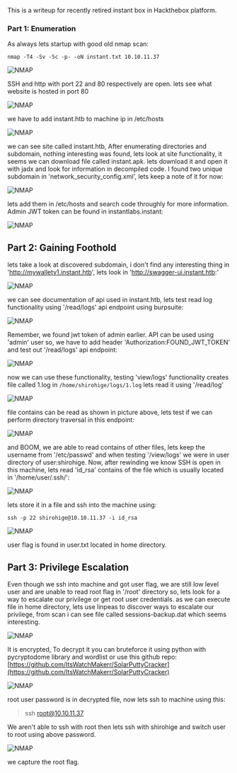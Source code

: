 This is a writeup for recently retired instant box in Hackthebox platform.

### Part 1: Enumeration

As always lets startup with good old nmap scan:

```
nmap -T4 -Sv -Sc -p- -oN instant.txt 10.10.11.37
```

![NMAP](/static/writeups/instant/1.png)

SSH and http with port 22 and 80 respectively are open.
lets see what website is hosted in port 80

![NMAP](/static/writeups/instant/2.png)

we have to add instant.htb to machine ip in /etc/hosts

![NMAP](/static/writeups/instant/3.png)

we can see site called instant.htb, After enumerating directories and subdomain, nothing interesting was found, lets look at site functionality, it seems we can download file called instant.apk. lets download it and open it with jadx and look for information in decompiled code.
I found two unique subdomain in 'network_security_config.xml', lets keep a note of it for now:

![NMAP](/static/writeups/instant/4.png)

lets add them in /etc/hosts and search code throughly for more information.
Admin JWT token can be found in instantlabs.instant:

![NMAP](/static/writeups/instant/5.png)

## Part 2: Gaining Foothold

lets take a look at discovered subdomain, i don't find any interesting thing in 'http://mywalletv1.instant.htb', lets look in 'http://swagger-ui.instant.htb:'

![NMAP](/static/writeups/instant/6.png)

we can see documentation of api used in instant.htb, lets test read log functionality using '/read/logs' api endpoint using burpsuite:

![NMAP](/static/writeups/instant/7.png)

Remember, we found jwt token of admin earlier. API can be used using 'admin' user so, we have to add header 'Authorization:FOUND_JWT_TOKEN' and test out '/read/logs' api endpoint:

![NMAP](/static/writeups/instant/8.png)

now we can use these functionality, testing 'view/logs' functionality creates file called 1.log in `/home/shirohige/logs/1.log`
lets read it using '/read/log'

![NMAP](/static/writeups/instant/9.png)

file contains can be read as shown in picture above, lets test if we can perform directory traversal in this endpoint:

![NMAP](/static/writeups/instant/10.png)

and BOOM, we are able to read contains of other files, lets keep the username from '/etc/passwd' and when testing '/view/logs' we were in user directory of user:shirohige.
Now, after rewinding we know SSH is open in this machine, lets read 'id_rsa' contains of the file which is usually located in '/home/user/.ssh/':

![NMAP](/static/writeups/instant/11.png)

lets store it in a file and ssh into the machine using:

```
ssh -p 22 shirohige@10.10.11.37 -i id_rsa
```

![NMAP](/static/writeups/instant/12.png)

user flag is found in user.txt located in home directory.

## Part 3: Privilege Escalation

Even though we ssh into machine and got user flag, we are still low level user and are unable to read root flag in '/root' directory so, lets look for a way to escalate our privilege or get root user credentials.
as we can execute file in home directory, lets use linpeas to discover ways to escalate our privilege, from scan i can see file called sessions-backup.dat which seems interesting.

![NMAP](/static/writeups/instant/13.png)

It is encrypted, To decrypt it you can bruteforce it using python with pycryptodome library and wordlist or use this github repo:
[https://github.com/ItsWatchMakerr/SolarPuttyCracker](https://github.com/ItsWatchMakerr/SolarPuttyCracker)

![NMAP](/static/writeups/instant/14.png)

root user password is in decrypted file, now lets ssh to machine using this:

> ssh root@10.10.11.37

We aren't able to ssh with root then lets ssh with shirohige and switch user to root using above password.

![NMAP](/static/writeups/instant/15.png)

we capture the root flag.
